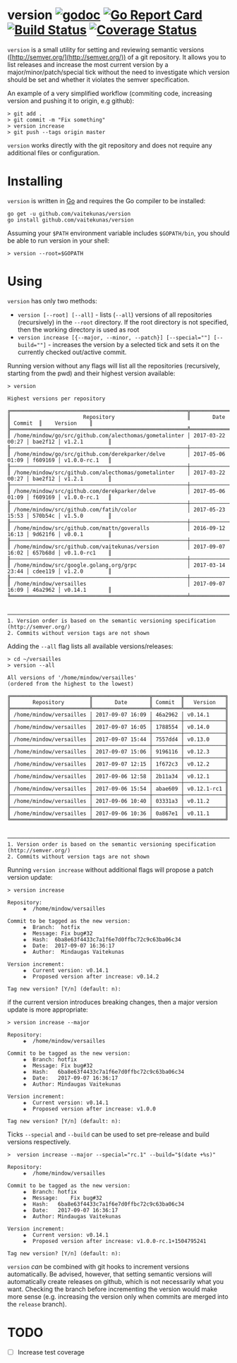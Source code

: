 # version [![godoc](https://img.shields.io/badge/go-documentation-blue.svg)](https://godoc.org/github.com/vaitekunas/version) [![Go Report Card](https://goreportcard.com/badge/github.com/vaitekunas/version)](https://goreportcard.com/report/github.com/vaitekunas/version) [![Build Status](https://travis-ci.org/vaitekunas/version.svg?branch=master)](https://travis-ci.org/vaitekunas/version) [![Coverage Status](https://coveralls.io/repos/github/vaitekunas/version/badge.svg?branch=master)](https://coveralls.io/github/vaitekunas/version?branch=master)

`version` is a small utility for setting and reviewing semantic versions ([http://semver.org/](http://semver.org/))
of a git repository. It allows you to list releases and increase the most current version by a major/minor/patch/special
tick without the need to investigate which version should be set and whether it violates the semver specification.

An example of a very simplified workflow (commiting code, increasing version and pushing it to origin, e.g github):

```shell
> git add .
> git commit -m "Fix something"
> version increase
> git push --tags origin master
```

`version` works directly with the git repository and does not require any additional files or configuration.

# Installing

`version` is written in [Go](https://golang.org) and requires the Go compiler to be installed:

``` shell
go get -u github.com/vaitekunas/version
go install github.com/vaitekunas/version
```

Assuming your `$PATH` environment variable includes `$GOPATH/bin`, you should be
able to run version in your shell:

```shell
> version --root=$GOPATH
```

# Using

`version` has only two methods:
* `version [--root] [--all]` - lists (`--all`) versions of all repositories (recursively) in the `--root` directory. If the root directory is not specified, then the working directory is used as root
* `version increase [{--major, --minor, --patch}] [--special=""] [--build=""]` - increases the version by a selected tick and sets it on the currently checked out/active commit.

Running version without any flags will list all the repositories (recursively, starting from the pwd)
and their highest version available:

```shell
> version

Highest versions per repository

╔════════════════════════════════════════════════════════╦══════════════════╦═════════╦═══════════════╗
║                       Repository                       ║       Date       ║ Commit  ║    Version    ║
╠════════════════════════════════════════════════════════╩══════════════════╩═════════╩═══════════════╣
║ /home/mindow/go/src/github.com/alecthomas/gometalinter │ 2017-03-22 00:27 │ bae2f12 │ v1.2.1        ║
╟────────────────────────────────────────────────────────┼──────────────────┼─────────┼───────────────╢
║ /home/mindow/go/src/github.com/derekparker/delve       │ 2017-05-06 01:09 │ f609169 │ v1.0.0-rc.1   ║
╟────────────────────────────────────────────────────────┼──────────────────┼─────────┼───────────────╢
║ /home/mindow/src/github.com/alecthomas/gometalinter    │ 2017-03-22 00:27 │ bae2f12 │ v1.2.1        ║
╟────────────────────────────────────────────────────────┼──────────────────┼─────────┼───────────────╢
║ /home/mindow/src/github.com/derekparker/delve          │ 2017-05-06 01:09 │ f609169 │ v1.0.0-rc.1   ║
╟────────────────────────────────────────────────────────┼──────────────────┼─────────┼───────────────╢
║ /home/mindow/src/github.com/fatih/color                │ 2017-05-23 15:53 │ 570b54c │ v1.5.0        ║
╟────────────────────────────────────────────────────────┼──────────────────┼─────────┼───────────────╢
║ /home/mindow/src/github.com/mattn/goveralls            │ 2016-09-12 16:13 │ 9d621f6 │ v0.0.1        ║
╟────────────────────────────────────────────────────────┼──────────────────┼─────────┼───────────────╢
║ /home/mindow/src/github.com/vaitekunas/version         │ 2017-09-07 16:02 │ 657b68d │ v0.1.0-rc1    ║
╟────────────────────────────────────────────────────────┼──────────────────┼─────────┼───────────────╢
║ /home/mindow/src/google.golang.org/grpc                │ 2017-03-14 23:44 │ cdee119 │ v1.2.0        ║
╟────────────────────────────────────────────────────────┼──────────────────┼─────────┼───────────────╢
║ /home/mindow/versailles                                │ 2017-09-07 16:09 │ 46a2962 │ v0.14.1       ║
╚════════════════════════════════════════════════════════╧══════════════════╧═════════╧═══════════════╝


───────────────────────────────────────────────────────────────────────────────────────
1. Version order is based on the semantic versioning specification (http://semver.org/)
2. Commits without version tags are not shown
```

Adding the `--all` flag lists all available versions/releases:

```shell
> cd ~/versailles
> version --all

All versions of '/home/mindow/versailles'
(ordered from the highest to the lowest)

╔═════════════════════════╦══════════════════╦═════════╦═════════════╗
║       Repository        ║       Date       ║ Commit  ║   Version   ║
╠═════════════════════════╩══════════════════╩═════════╩═════════════╣
║ /home/mindow/versailles │ 2017-09-07 16:09 │ 46a2962 │ v0.14.1     ║
╟─────────────────────────┼──────────────────┼─────────┼─────────────╢
║ /home/mindow/versailles │ 2017-09-07 16:05 │ 1788554 │ v0.14.0     ║
╟─────────────────────────┼──────────────────┼─────────┼─────────────╢
║ /home/mindow/versailles │ 2017-09-07 15:44 │ 7557dd4 │ v0.13.0     ║
╟─────────────────────────┼──────────────────┼─────────┼─────────────╢
║ /home/mindow/versailles │ 2017-09-07 15:06 │ 9196116 │ v0.12.3     ║
╟─────────────────────────┼──────────────────┼─────────┼─────────────╢
║ /home/mindow/versailles │ 2017-09-07 12:15 │ 1f672c3 │ v0.12.2     ║
╟─────────────────────────┼──────────────────┼─────────┼─────────────╢
║ /home/mindow/versailles │ 2017-09-06 12:58 │ 2b11a34 │ v0.12.1     ║
╟─────────────────────────┼──────────────────┼─────────┼─────────────╢
║ /home/mindow/versailles │ 2017-09-06 15:54 │ abae609 │ v0.12.1-rc1 ║
╟─────────────────────────┼──────────────────┼─────────┼─────────────╢
║ /home/mindow/versailles │ 2017-09-06 10:40 │ 03331a3 │ v0.11.2     ║
╟─────────────────────────┼──────────────────┼─────────┼─────────────╢
║ /home/mindow/versailles │ 2017-09-06 10:36 │ 0a867e1 │ v0.11.1     ║
╚═════════════════════════╧══════════════════╧═════════╧═════════════╝


───────────────────────────────────────────────────────────────────────────────────────
1. Version order is based on the semantic versioning specification (http://semver.org/)
2. Commits without version tags are not shown
```

Running `version increase` without additional flags will propose a patch version update:

```shell
> version increase

Repository:
	 ◈  /home/mindow/versailles

Commit to be tagged as the new version:
	 ◈  Branch:  hotfix
	 ◈  Message: Fix bug#32
	 ◈  Hash:  6ba8e63f4433c7a1f6e7d0ffbc72c9c63ba06c34
	 ◈  Date:  2017-09-07 16:36:17
	 ◈  Author:  Mindaugas Vaitekunas

Version increment:
	 ◈  Current version: v0.14.1
	 ◈  Proposed version after increase: v0.14.2

Tag new version? [Y/n] (default: n):
```

if the current version introduces breaking changes, then a major version update is
more appropriate:

```shell
> version increase --major

Repository:
	 ◈  /home/mindow/versailles

Commit to be tagged as the new version:
	 ◈  Branch:	hotfix
	 ◈  Message: Fix bug#32
	 ◈  Hash:	6ba8e63f4433c7a1f6e7d0ffbc72c9c63ba06c34
	 ◈  Date:	2017-09-07 16:36:17
	 ◈  Author:	Mindaugas Vaitekunas

Version increment:
	 ◈  Current version: v0.14.1
	 ◈  Proposed version after increase: v1.0.0

Tag new version? [Y/n] (default: n):
```

Ticks `--special` and `--build` can be used to set pre-release and build
versions respectively.

```shell
>  version increase --major --special="rc.1" --build="$(date +%s)"

Repository:
	 ◈  /home/mindow/versailles

Commit to be tagged as the new version:
	 ◈  Branch:	hotfix
	 ◈  Message:	Fix bug#32
	 ◈  Hash:	6ba8e63f4433c7a1f6e7d0ffbc72c9c63ba06c34
	 ◈  Date:	2017-09-07 16:36:17
	 ◈  Author:	Mindaugas Vaitekunas

Version increment:
	 ◈  Current version: v0.14.1
	 ◈  Proposed version after increase: v1.0.0-rc.1+1504795241

Tag new version? [Y/n] (default: n):
```

`version` *can* be combined with git hooks to increment versions automatically. Be
advised, however, that setting semantic versions will automatically create releases
on github, which is not necessarily what you want. Checking the branch before
incrementing the version would make more sense (e.g. increasing the version only when
commits are merged into the `release` branch).










# TODO

- [ ] Increase test coverage
